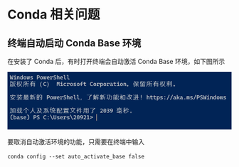# Conda 相关问题

## 终端自动启动 Conda Base 环境

在安装了 Conda 后，有时打开终端会自动激活 Conda Base 环境，如下图所示

![](image/CondaBase.png)

要取消自动激活环境的功能，只需要在终端中输入 

`conda config --set auto_activate_base false`